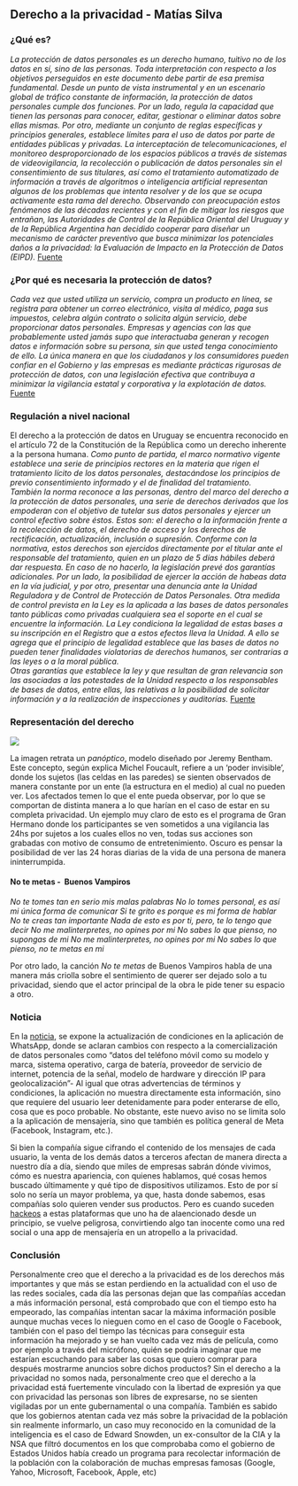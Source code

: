 ## Derecho a la privacidad - Matías Silva

### ¿Qué es?

_La protección de datos personales es un derecho humano, tuitivo no de los datos en sí, sino de las personas. Toda interpretación con respecto a los objetivos perseguidos en este documento debe partir de esa premisa fundamental.
Desde un punto de vista instrumental y en un escenario global de tráfico constante de información, la protección de datos personales cumple dos funciones. Por un lado, regula la capacidad que tienen las personas para conocer, editar, gestionar o eliminar datos sobre ellas mismas. Por otro, mediante un conjunto de reglas específicas y principios generales, establece límites para el uso de datos por parte de entidades públicas y privadas.
La interceptación de telecomunicaciones, el monitoreo desproporcionado de los espacios públicos a través de sistemas de videovigilancia, la recolección o publicación de datos personales sin el consentimiento de sus titulares, así como el tratamiento automatizado de información a través de algoritmos o inteligencia artificial representan algunos de los problemas que intenta resolver y de los que se ocupa activamente esta rama del derecho.
Observando con preocupación estos fenómenos de las décadas recientes y con el fin de mitigar los riesgos que entrañan, las Autoridades de Control de la República Oriental del Uruguay y de la República Argentina han decidido cooperar para diseñar un mecanismo de carácter preventivo que busca minimizar los potenciales daños a la privacidad: la Evaluación de Impacto en la Protección de Datos (EIPD)._ [Fuente](https://www.gub.uy/agencia-gobierno-electronico-sociedad-informacion-conocimiento/comunicacion/publicaciones/guia-evaluacion-impacto-proteccion-datos/capitulo-1/11-derecho)

### ¿Por qué es necesaria la protección de datos?

_Cada vez que usted utiliza un servicio, compra un producto en línea, se registra para obtener un correo electrónico, visita al médico, paga sus impuestos, celebra algún contrato o solicita algún servicio, debe proporcionar datos personales. Empresas y agencias con las que probablemente usted jamás supo que interactuaba generan y recogen datos e información sobre su persona, sin que usted tenga conocimiento de ello. La única manera en que los ciudadanos y los consumidores pueden confiar en el Gobierno y las empresas es mediante prácticas rigurosas de protección de datos, con una legislación efectiva que contribuya a minimizar la vigilancia estatal y corporativa y la explotación de datos._ [Fuente](https://privacyinternational.org/sites/default/files/2018-11/Part%201%20-%20Proteccio%CC%81n%20de%20Datos_web_1.pdf)

### Regulación a nivel nacional

El derecho a la protección de datos en Uruguay se encuentra reconocido en el artículo 72 de la Constitución de la República como un derecho inherente a la persona humana.
_Como punto de partida, el marco normativo vigente establece una serie de principios rectores en la materia que rigen el tratamiento lícito de los datos personales, destacándose los principios de previo consentimiento informado y el de finalidad del tratamiento.  
También la norma reconoce a las personas, dentro del marco del derecho a la protección de datos personales, una serie de derechos derivados que los empoderan con el objetivo de tutelar sus datos personales y ejercer un control efectivo sobre éstos. Estos son: el derecho a la información frente a la recolección de datos, el derecho de acceso y los derechos de rectificación, actualización, inclusión o supresión. 
Conforme con la normativa, estos derechos son ejercidos directamente por el titular ante el responsable del tratamiento, quien en un plazo de 5 días hábiles deberá dar respuesta. En caso de no hacerlo, la legislación prevé dos garantías adicionales. Por un lado, la posibilidad de ejercer la acción de habeas data en la vía judicial, y por otro, presentar una denuncia ante la Unidad Reguladora y de Control de Protección de Datos Personales.
Otra medida de control prevista en la Ley es la aplicada a las bases de datos personales tanto públicas como privadas cualquiera sea el soporte en el cual se encuentre la información. La Ley condiciona la legalidad de estas bases a su inscripción en el Registro que a estos efectos lleva la Unidad. A ello se agrega que el principio de legalidad establece que las bases de datos no pueden tener finalidades violatorias de derechos humanos, ser contrarias a las leyes o a la moral pública.  
Otras garantías que establece la ley y que resultan de gran relevancia son las asociadas a las potestades de la Unidad respecto a los responsables de bases de datos, entre ellas, las relativas a la posibilidad de solicitar información y a la realización de inspecciones y auditorías._ [Fuente](https://www.ohchr.org/sites/default/files/Documents/Issues/Privacy/Uruguay.pdf)

### Representación del derecho

![](https://sc2.elpais.com.uy/files/article_main/uploads/2019/03/05/5c7ee069798b8.jpeg)

La imagen retrata un _panóptico_, modelo diseñado por Jeremy Bentham. Este concepto, según explica Michel Foucault, refiere a un ‘poder invisible’, donde los sujetos (las celdas en las paredes) se sienten observados de manera constante por un ente (la estructura en el medio) al cual no pueden ver. Los afectados temen lo que el ente pueda observar, por lo que se comportan de distinta manera a lo que harían en el caso de estar en su completa privacidad. Un ejemplo muy claro de esto es el programa de Gran Hermano donde los participantes se ven sometidos a una vigilancia las 24hs por sujetos a los cuales ellos no ven, todas sus acciones son grabadas con motivo de consumo de entretenimiento. Oscuro es pensar la posibilidad de ver las 24 horas diarias de la vida de una persona de manera ininterrumpida.

#### No te metas -  Buenos Vampiros

_No te tomes tan en serio mis malas palabras
No lo tomes personal, es así mi única forma de comunicar
Si te grito es porque es mi forma de hablar
No te creas tan importante
Nada de esto es por ti, pero, te lo tengo que decir
No me malinterpretes, no opines por mi
No sabes lo que pienso, no supongas de mi
No me malinterpretes, no opines por mi
No sabes lo que pienso, no te metas en mi_

Por otro lado, la canción _No te metas_ de Buenos Vampiros habla de una manera más criolla sobre el sentimiento de querer ser dejado solo a tu privacidad, siendo que el actor principal de la obra le pide tener su espacio a otro.

### Noticia

En la [noticia](https://www.lanacion.com.ar/opinion/proteccion-datos-privacidad-nid2593637/), se expone la actualización de condiciones en la aplicación de WhatsApp, donde se aclaran cambios con respecto a la comercialización de datos personales como “datos del teléfono móvil como su modelo y marca, sistema operativo, carga de batería, proveedor de servicio de internet, potencia de la señal, modelo de hardware y dirección IP para geolocalización”- Al igual que otras advertencias de términos y condiciones, la aplicación no muestra directamente esta información, sino que requiere del usuario leer detenidamente para poder enterarse de ello, cosa que es poco probable. No obstante, este nuevo aviso no se limita solo a la aplicación de mensajería, sino que también es política general de Meta (Facebook, Instagram, etc.). 

Si bien la compañía sigue cifrando el contenido de los mensajes de cada usuario, la venta de los demás datos a terceros afectan de manera directa a nuestro día a día, siendo que miles de empresas sabrán dónde vivimos, cómo es nuestra apariencia, con quienes hablamos, qué cosas hemos buscado últimamente y qué tipo de dispositivos utilizamos. Esto de por sí solo no sería un mayor problema, ya que, hasta donde sabemos, esas compañías solo quieren vender sus productos. Pero es cuando suceden [hackeos](https://tn.com.ar/tecno/aplicaciones/2022/11/25/alerta-mundial-por-un-masivo-hackeo-de-whatsapp-hay-mas-de-2-millones-de-cuentas-de-argentina-comprometidas/) a estas plataformas que uno ha de alaencionado desde un principio, se vuelve peligrosa, convirtiendo algo tan inocente como una red social o una app de mensajería en un atropello a la privacidad.

### Conclusión

Personalmente creo que el derecho a la privacidad es de los derechos más importantes y que más se estan perdiendo en la actualidad con el uso de las redes sociales, cada día las personas dejan que las compañías accedan a más información personal, está comprobado que con el tiempo esto ha empeorado, las compañías intentan sacar la máxima información posible aunque muchas veces lo nieguen como en el caso de Google o Facebook, también con el paso del tiempo las técnicas para conseguir esta información ha mejorado y se han vuelto cada vez más de película, como por ejemplo a través del micrófono, quién se podría imaginar que me estarían escuchando para saber las cosas que quiero comprar para después mostrarme anuncios sobre dichos productos? 
Sin el derecho a la privacidad no somos nada, personalmente creo que el derecho a la privacidad está fuertemente vinculado con la libertad de expresión ya que con privacidad las personas son libres de expresarse, no se sienten vigiladas por un ente gubernamental o una compañía. 
También es sabido que los gobiernos atentan cada vez más sobre la privacidad de la población sin realmente informarlo, un caso muy reconocido en la comunidad de la inteligencia es el caso de Edward Snowden, un ex-consultor de la CIA y la NSA que filtró documentos en los que comprobaba como el gobierno de Estados Unidos había creado un programa para recolectar información de la población con la colaboración de muchas empresas famosas (Google, Yahoo, Microsoft, Facebook, Apple, etc)
